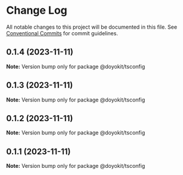 # Change Log

All notable changes to this project will be documented in this file.
See [Conventional Commits](https://conventionalcommits.org) for commit guidelines.

## 0.1.4 (2023-11-11)

**Note:** Version bump only for package @doyokit/tsconfig





## 0.1.3 (2023-11-11)

**Note:** Version bump only for package @doyokit/tsconfig





## 0.1.2 (2023-11-11)

**Note:** Version bump only for package @doyokit/tsconfig





## 0.1.1 (2023-11-11)

**Note:** Version bump only for package @doyokit/tsconfig
